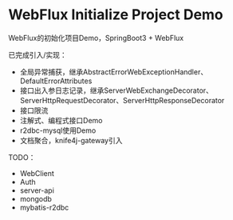 # WebFlux Initialize Project Demo

WebFlux的初始化项目Demo，SpringBoot3 + WebFlux

已完成引入/实现：

* 全局异常捕获，继承AbstractErrorWebExceptionHandler、DefaultErrorAttributes
* 接口出入参日志记录，继承ServerWebExchangeDecorator、ServerHttpRequestDecorator、ServerHttpResponseDecorator
* 接口限流
* 注解式、编程式接口Demo
* r2dbc-mysql使用Demo
* 文档聚合，knife4j-gateway引入

TODO：

* WebClient
* Auth
* server-api
* mongodb
* mybatis-r2dbc